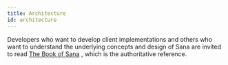 ```yaml
---
title: Architecture
id: architecture
---
```


Developers who want to develop client implementations and others who want to understand the underlying concepts and design of Sana are invited to read
<a href="/the-book-of-sana.pdf" target="_blank" rel="noopener noreferrer">The Book of Sana</a> , which is the authoritative reference.
